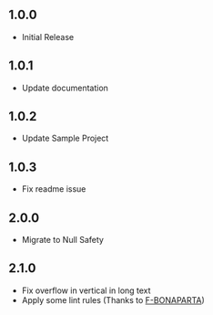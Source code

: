 ## 1.0.0

* Initial Release

## 1.0.1

* Update documentation

## 1.0.2
* Update Sample Project

## 1.0.3
* Fix readme issue

## 2.0.0
* Migrate to Null Safety

## 2.1.0
* Fix overflow in vertical in long text
* Apply some lint rules (Thanks to [F-BONAPARTA](https://github.com/F-BONAPARTA))